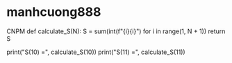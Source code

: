 # manhcuong888
CNPM
def calculate_S(N):
    S = sum(int(f"{i}{i}") for i in range(1, N + 1))
    return S

print("S(10) =", calculate_S(10))
print("S(11) =", calculate_S(11))
